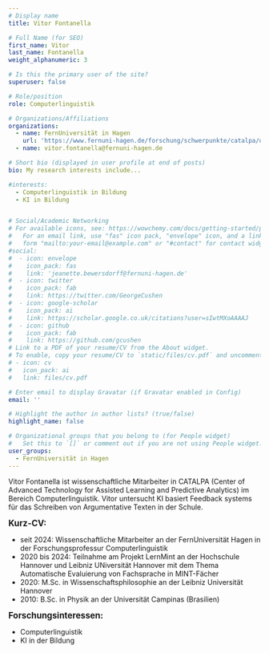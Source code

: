 ```yaml
---
# Display name
title: Vitor Fontanella

# Full Name (for SEO)
first_name: Vitor
last_name: Fontanella
weight_alphanumeric: 3

# Is this the primary user of the site?
superuser: false

# Role/position
role: Computerlinguistik

# Organizations/Affiliations
organizations:
  - name: FernUniversität in Hagen
    url: 'https://www.fernuni-hagen.de/forschung/schwerpunkte/catalpa/ueber-catalpa/personen/jeanette.bewersdorff.shtml'
  - name: vitor.fontanella@fernuni-hagen.de

# Short bio (displayed in user profile at end of posts)
bio: My research interests include...

#interests:
  - Computerlinguistik in Bildung
  - KI in Bildung


# Social/Academic Networking
# For available icons, see: https://wowchemy.com/docs/getting-started/page-builder/#icons
#   For an email link, use "fas" icon pack, "envelope" icon, and a link in the
#   form "mailto:your-email@example.com" or "#contact" for contact widget.
#social:
#  - icon: envelope
#    icon_pack: fas
#    link: 'jeanette.bewersdorff@fernuni-hagen.de'
#  - icon: twitter
#    icon_pack: fab
#    link: https://twitter.com/GeorgeCushen
#  - icon: google-scholar
#    icon_pack: ai
#    link: https://scholar.google.co.uk/citations?user=sIwtMXoAAAAJ
#  - icon: github
#    icon_pack: fab
#    link: https://github.com/gcushen
# Link to a PDF of your resume/CV from the About widget.
# To enable, copy your resume/CV to `static/files/cv.pdf` and uncomment the lines below.
# - icon: cv
#   icon_pack: ai
#   link: files/cv.pdf

# Enter email to display Gravatar (if Gravatar enabled in Config)
email: ''

# Highlight the author in author lists? (true/false)
highlight_name: false

# Organizational groups that you belong to (for People widget)
#   Set this to `[]` or comment out if you are not using People widget.
user_groups:
  - FernUniversität in Hagen
---
```


Vitor Fontanella ist wissenschaftliche Mitarbeiter in CATALPA (Center of Advanced Technology for Assisted Learning and Predictive Analytics) im Bereich Computerlinguistik. Vitor untersucht KI basiert Feedback systems für das Schreiben von Argumentative Texten in der Schule. <br>

<big>**Kurz-CV:**</big>
- seit 2024: Wissenschaftliche Mitarbeiter an der FernUniversität Hagen in der Forschungsprofessur Computerlinguistik
- 2020 bis 2024: Teilnahme am Projekt LernMint an der Hochschule Hannover und Leibniz UNiversität Hannover mit dem Thema Automatische Evaluierung von Fachsprache in MINT-Fächer
- 2020: M.Sc. in Wissenschaftsphilosophie an der Leibniz Universität Hannover
- 2010: B.Sc. in Physik an der Universität Campinas (Brasilien)

<big>**Forschungsinteressen:**</big>
- Computerlinguistik
- KI in der Bildung
